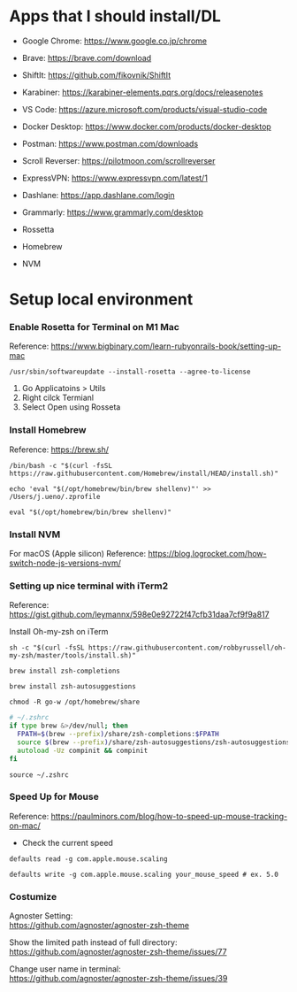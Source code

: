 # Apps that I should install/DL
- Google Chrome: https://www.google.co.jp/chrome   
- Brave: https://brave.com/download   
- ShiftIt: https://github.com/fikovnik/ShiftIt  
- Karabiner: https://karabiner-elements.pqrs.org/docs/releasenotes  
- VS Code: https://azure.microsoft.com/products/visual-studio-code 
- Docker Desktop: https://www.docker.com/products/docker-desktop  
- Postman: https://www.postman.com/downloads
- Scroll Reverser: https://pilotmoon.com/scrollreverser   
- ExpressVPN: https://www.expressvpn.com/latest/1   
- Dashlane: https://app.dashlane.com/login   
- Grammarly: https://www.grammarly.com/desktop   

- Rossetta
- Homebrew
- NVM

# Setup local environment

### Enable Rosetta for Terminal on M1 Mac
Reference: https://www.bigbinary.com/learn-rubyonrails-book/setting-up-mac

```shell
/usr/sbin/softwareupdate --install-rosetta --agree-to-license
```
1. Go Applicatoins > Utils
2. Right cilck Termianl
3. Select Open using Rosseta

### Install Homebrew
Reference: https://brew.sh/
```shell
/bin/bash -c "$(curl -fsSL https://raw.githubusercontent.com/Homebrew/install/HEAD/install.sh)"
```
```shell
echo 'eval "$(/opt/homebrew/bin/brew shellenv)"' >> /Users/j.ueno/.zprofile
```
```shell
eval "$(/opt/homebrew/bin/brew shellenv)"
```

### Install NVM
For macOS (Apple silicon)
Reference: https://blog.logrocket.com/how-switch-node-js-versions-nvm/


### Setting up nice terminal with iTerm2
Reference: https://gist.github.com/leymannx/598e0e92722f47cfb31daa7cf9f9a817

Install Oh-my-zsh on iTerm
```shell
sh -c "$(curl -fsSL https://raw.githubusercontent.com/robbyrussell/oh-my-zsh/master/tools/install.sh)"
```

```shell
brew install zsh-completions
```
```shell
brew install zsh-autosuggestions
```
```shell
chmod -R go-w /opt/homebrew/share
```

```zsh
# ~/.zshrc
if type brew &>/dev/null; then
  FPATH=$(brew --prefix)/share/zsh-completions:$FPATH
  source $(brew --prefix)/share/zsh-autosuggestions/zsh-autosuggestions.zsh
  autoload -Uz compinit && compinit
fi
```
```shell
source ~/.zshrc
```

### Speed Up for Mouse
Reference: https://paulminors.com/blog/how-to-speed-up-mouse-tracking-on-mac/

- Check the current speed
```shell
defaults read -g com.apple.mouse.scaling
```

```shell
defaults write -g com.apple.mouse.scaling your_mouse_speed # ex. 5.0
```




### Costumize

Agnoster Setting:  
https://github.com/agnoster/agnoster-zsh-theme

Show the limited path instead of full directory:  
https://github.com/agnoster/agnoster-zsh-theme/issues/77

Change user name in terminal:  
https://github.com/agnoster/agnoster-zsh-theme/issues/39